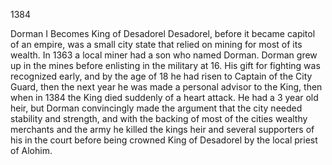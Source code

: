 1384






Dorman I Becomes King of Desadorel
Desadorel, before it became capitol of an empire, was a small city state that relied on mining for most of its wealth.  In 1363 a local miner had a son who named Dorman.  Dorman grew up in the mines before enlisting in the military at 16.  His gift for fighting was recognized early, and by the age of 18 he had risen to Captain of the City Guard, then the next year he was made a personal advisor to the King, then when in 1384 the King died suddenly of a heart attack.  He had a 3 year old heir, but Dorman convincingly made the argument that the city needed stability and strength, and with the backing of most of the cities wealthy merchants and the army he killed the kings heir and several supporters of his in the court before being crowned King of Desadorel by the local priest of Alohim.